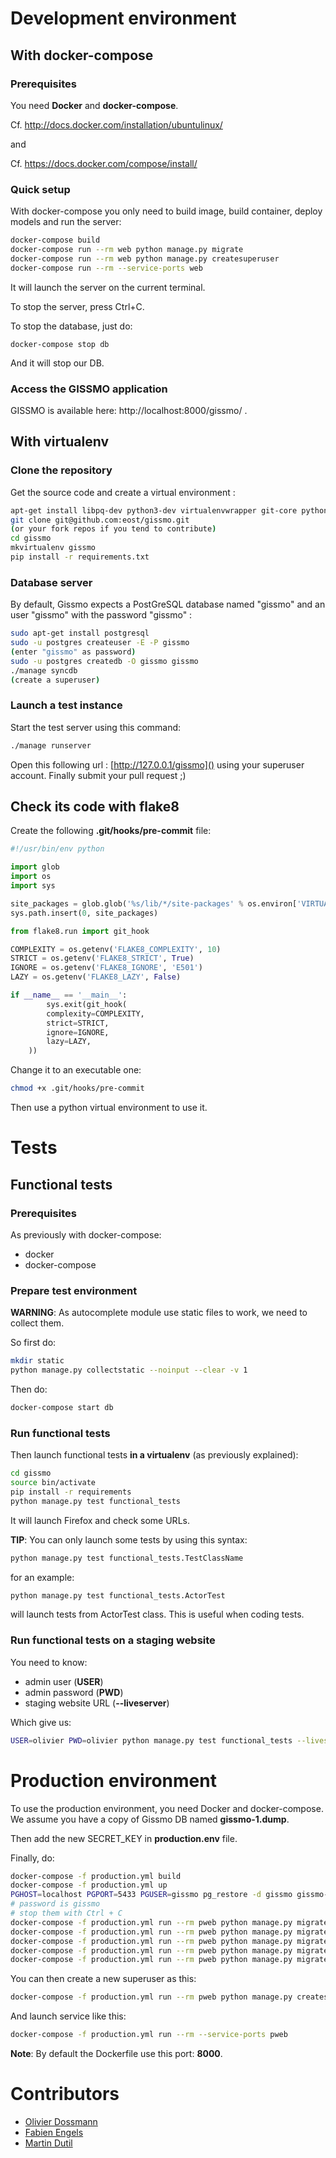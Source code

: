 # Development environment

## With docker-compose

### Prerequisites

You need **Docker** and **docker-compose**.

Cf. http://docs.docker.com/installation/ubuntulinux/

and

Cf. https://docs.docker.com/compose/install/

### Quick setup

With docker-compose you only need to build image, build container, deploy models
and run the server:

```bash
docker-compose build
docker-compose run --rm web python manage.py migrate
docker-compose run --rm web python manage.py createsuperuser
docker-compose run --rm --service-ports web
```

It will launch the server on the current terminal.

To stop the server, press Ctrl+C.

To stop the database, just do:

    docker-compose stop db

And it will stop our DB.

### Access the GISSMO application

GISSMO is available here: http://localhost:8000/gissmo/ .

## With virtualenv

### Clone the repository

Get the source code and create a virtual environment :
```bash
apt-get install libpq-dev python3-dev virtualenvwrapper git-core python-pip
git clone git@github.com:eost/gissmo.git
(or your fork repos if you tend to contribute)
cd gissmo
mkvirtualenv gissmo
pip install -r requirements.txt
```

### Database server

By default, Gissmo expects a PostGreSQL database named "gissmo" and an user "gissmo" with the password "gissmo" :
```bash
sudo apt-get install postgresql
sudo -u postgres createuser -E -P gissmo
(enter "gissmo" as password)
sudo -u postgres createdb -O gissmo gissmo
./manage syncdb
(create a superuser)
```

### Launch a test instance

Start the test server using this command:
```bash
./manage runserver
```

Open this following url : [http://127.0.0.1/gissmo]() using your superuser account. Finally submit your pull request ;)

## Check its code with flake8

Create the following **.git/hooks/pre-commit** file:

```python
#!/usr/bin/env python

import glob
import os
import sys

site_packages = glob.glob('%s/lib/*/site-packages' % os.environ['VIRTUAL_ENV'])[0]
sys.path.insert(0, site_packages)

from flake8.run import git_hook

COMPLEXITY = os.getenv('FLAKE8_COMPLEXITY', 10)
STRICT = os.getenv('FLAKE8_STRICT', True)
IGNORE = os.getenv('FLAKE8_IGNORE', 'E501')
LAZY = os.getenv('FLAKE8_LAZY', False)

if __name__ == '__main__':
        sys.exit(git_hook(
        complexity=COMPLEXITY,
        strict=STRICT,
        ignore=IGNORE,
        lazy=LAZY,
    ))
```

Change it to an executable one:

```bash
chmod +x .git/hooks/pre-commit
```

Then use a python virtual environment to use it.

# Tests

## Functional tests

### Prerequisites

As previously with docker-compose:

  * docker
  * docker-compose

### Prepare test environment

**WARNING**: As autocomplete module use static files to work, we need to
collect them.

So first do:

```bash
mkdir static
python manage.py collectstatic --noinput --clear -v 1
```

Then do:

```bash
docker-compose start db
```


### Run functional tests

Then launch functional tests **in a virtualenv** (as previously explained):

```bash
cd gissmo
source bin/activate
pip install -r requirements
python manage.py test functional_tests
```

It will launch Firefox and check some URLs.

**TIP**: You can only launch some tests by using this syntax:

```bash
python manage.py test functional_tests.TestClassName
```

for an example:

```bash
python manage.py test functional_tests.ActorTest
```

will launch tests from ActorTest class. This is useful when coding tests.

### Run functional tests on a staging website

You need to know:

  * admin user (**USER**)
  * admin password (**PWD**)
  * staging website URL (**--liveserver**)

Which give us:

```bash
USER=olivier PWD=olivier python manage.py test functional_tests --liveserver=thefroid.u-strasbg.fr:8000
```

# Production environment

To use the production environment, you need Docker and docker-compose. We assume you have a copy of Gissmo DB named **gissmo-1.dump**.

Then add the new SECRET\_KEY in **production.env** file.

Finally, do:

```bash
docker-compose -f production.yml build
docker-compose -f production.yml up
PGHOST=localhost PGPORT=5433 PGUSER=gissmo pg_restore -d gissmo gissmo-1.dump
# password is gissmo
# stop them with Ctrl + C
docker-compose -f production.yml run --rm pweb python manage.py migrate admin 0001_initial --fake
docker-compose -f production.yml run --rm pweb python manage.py migrate auth
docker-compose -f production.yml run --rm pweb python manage.py migrate sessions 0001_initial --fake
docker-compose -f production.yml run --rm pweb python manage.py migrate gissmo 0001_initial --fake
docker-compose -f production.yml run --rm pweb python manage.py migrate gissmo
```

You can then create a new superuser as this:

```bash
docker-compose -f production.yml run --rm pweb python manage.py createsuperuser
```

And launch service like this:

```bash
docker-compose -f production.yml run --rm --service-ports pweb
```

**Note**: By default the Dockerfile use this port: **8000**.

# Contributors

* [Olivier Dossmann](https://github.com/blankoworld)
* [Fabien Engels](https://github.com/fabienengels)
* [Martin Dutil](https://github.com/mdutil)

